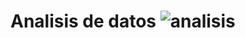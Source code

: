 # Analisis de  datos ![analisis](https://e7.pngegg.com/pngimages/769/950/png-clipart-computer-icons-analytics-data-analysis-symbol-miscellaneous-text.png)



